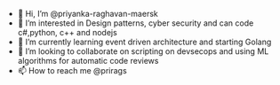- 👋 Hi, I’m @priyanka-raghavan-maersk
- 👀 I’m interested in Design patterns, cyber security and can code c#,python, c++ and nodejs
- 🌱 I’m currently learning event driven architecture and starting Golang
- 💞️ I’m looking to collaborate on scripting on devsecops and using ML algorithms for automatic code reviews
- 📫 How to reach me @prirags

<!---
priyanka-raghavan-maersk/priyanka-raghavan-maersk is a ✨ special ✨ repository because its `README.md` (this file) appears on your GitHub profile.
You can click the Preview link to take a look at your changes.
--->
